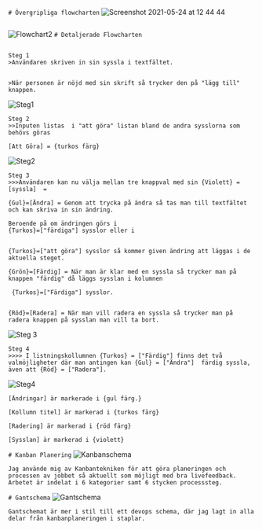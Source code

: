 
`# Övergripliga flowcharten`
![Screenshot 2021-05-24 at 12 44 44](https://user-images.githubusercontent.com/69000233/119343073-3c6fac80-bc96-11eb-8539-693935d6cdf9.png)
``````
```````
![Flowchart2](https://user-images.githubusercontent.com/69000233/119348885-bce5db80-bc9d-11eb-834b-fcf7027bd2cc.png)
`# Detaljerade Flowcharten`

````

Steg 1
>Användaren skriven in sin syssla i textfältet.


>När personen är nöjd med sin skrift så trycker den på "lägg till" knappen. 
````

![Steg1](https://user-images.githubusercontent.com/69000233/119342618-a471c300-bc95-11eb-9bcb-8bbaccedebf4.png)
````
Steg 2
>>Inputen listas  i "att göra" listan bland de andra sysslorna som behövs göras

[Att Göra] = {turkos färg}
````
![Steg2](https://user-images.githubusercontent.com/69000233/119342661-b0f61b80-bc95-11eb-87e2-6f4f26da56a3.png)
````
Steg 3
>>>Användaren kan nu välja mellan tre knappval med sin {Violett} = [syssla]  = 

{Gul}=[Ändra] = Genom att trycka på ändra så tas man till textfältet och kan skriva in sin ändring. 

Beroende på om ändringen görs i 
{Turkos}=["färdiga"] sysslor eller i 


{Turkos}=["att göra"] sysslor så kommer given ändring att läggas i de aktuella steget. 

{Grön}=[Färdig] = När man är klar med en syssla så trycker man på knappen "färdig" då läggs sysslan i kolumnen 

 {Turkos}=["Färdiga"] sysslor. 

 
{Röd}=[Radera] = När man vill radera en syssla så trycker man på radera knappen på sysslan man vill ta bort. 
````
![Steg 3](https://user-images.githubusercontent.com/69000233/119342700-bc494700-bc95-11eb-83fe-f962e1fde987.png)

````
Steg 4
>>>> I listningskollumnen {Turkos} = ["Färdig"] finns det två valmöjligheter där man antingen kan {Gul} = ["Ändra"]  färdig syssla, även att {Röd} = ["Radera"].
````
![Steg4](https://user-images.githubusercontent.com/69000233/119342737-cc612680-bc95-11eb-9538-85f154e9a3f7.png)
````
[Ändringar] är markerade i {gul färg.} 

[Kollumn titel] är markerad i {turkos färg}

[Radering] är markerad i {röd färg} 

[Sysslan] är markerad i {violett} 
````
`# Kanban Planering`
![Kanbanschema](https://user-images.githubusercontent.com/69000233/119347408-c9693480-bc9b-11eb-9468-638537e44167.png)
`````
Jag använde mig av Kanbantekniken för att göra planeringen och processen av jobbet så aktuellt som möjligt med bra livefeedback.
Arbetet är indelat i 6 kategorier samt 6 stycken processsteg. 
`````
`# Gantschema`
![Gantschema](https://user-images.githubusercontent.com/69000233/119345965-ddac3200-bc99-11eb-870c-01955b84aedc.png)

`````
Gantschemat är mer i stil till ett devops schema, där jag lagt in alla delar från kanbanplaneringen i staplar. 
`````

